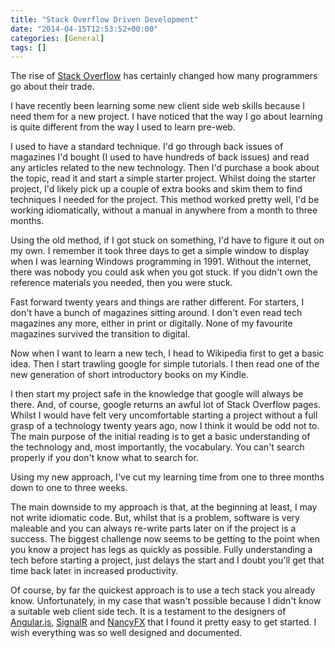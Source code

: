 ```yaml
---
title: "Stack Overflow Driven Development"
date: "2014-04-15T12:53:52+00:00"
categories: [General]
tags: []
---
```


The rise of <a href="http://stackoverflow.com/">Stack Overflow</a> has certainly changed how many programmers go about their trade.

I have recently been learning some new client side web skills because I need them for a new project. I have noticed that the way I go about learning is quite different from the way I used to learn pre-web.

I used to have a standard technique. I'd go through back issues of magazines I'd bought (I used to have hundreds of back issues) and read any articles related to the new technology. Then I'd purchase a book about the topic, read it and start a simple starter project. Whilst doing the starter project, I'd likely pick up a couple of extra books and skim them to find techniques I needed for the project. This method worked pretty well, I'd be working idiomatically, without a manual in anywhere from a month to three months.

Using the old method, if I got stuck on something, I'd have to figure it out on my own. I remember it took three days to get a simple window to display when I was learning Windows programming in 1991. Without the internet, there was nobody you could ask when you got stuck. If you didn't own the reference materials you needed, then you were stuck.

Fast forward twenty years and things are rather different. For starters, I don't have a bunch of magazines sitting around. I don't even read tech magazines any more, either in print or digitally. None of my favourite magazines survived the transition to digital.

Now when I want to learn a new tech, I head to Wikipedia first to get a basic idea. Then I start trawling google for simple tutorials. I then read one of the new generation of short introductory books on my Kindle.

I then start my project safe in the knowledge that google will always be there. And, of course, google returns an awful lot of Stack Overflow pages. Whilst I would have felt very uncomfortable starting a project without a full grasp of a technology twenty years ago, now I think it would be odd not to. The main purpose of the initial reading is to get a basic understanding of the technology and, most importantly, the vocabulary. You can't search properly if you don't know what to search for.

Using my new approach, I've cut my learning time from one to three months down to one to three weeks.

The main downside to my approach is that, at the beginning at least, I may not write idiomatic code. But, whilst that is a problem, software is very maleable and you can always re-write parts later on if the project is a success. The biggest challenge now seems to be getting to the point when you know a project has legs as quickly as possible. Fully understanding a tech before starting a project, just delays the start and I doubt you'll get that time back later in increased productivity.

Of course, by far the quickest approach is to use a tech stack you already know. Unfortunately, in my case that wasn't possible because I didn't know a suitable web client side tech. It is a testament to the designers of <a href="http://angularjs.org/">Angular.js</a>, <a href="http://signalr.net/">SignalR</a> and <a href="http://nancyfx.org/">NancyFX</a> that I found it pretty easy to get started. I wish everything was so well designed and documented.
